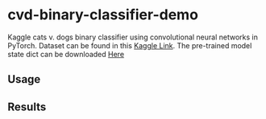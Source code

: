 # cvd-binary-classifier-demo
Kaggle cats v. dogs binary classifier using convolutional neural networks in PyTorch.
Dataset can be found in this [Kaggle Link](https://www.kaggle.com/c/dogs-vs-cats/).
The pre-trained model state dict can be downloaded [Here](https://drive.google.com/open?id=1twFkUCyEM5fP1ATRL7On3fqGrP1Vuxx6)

## Usage

## Results
